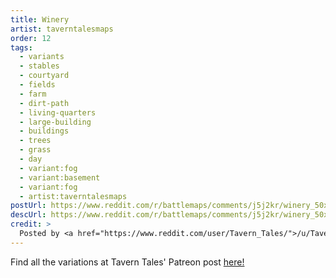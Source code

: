 ```yaml
---
title: Winery
artist: taverntalesmaps
order: 12
tags:
  - variants
  - stables
  - courtyard
  - fields
  - farm
  - dirt-path
  - living-quarters
  - large-building
  - buildings
  - trees
  - grass
  - day
  - variant:fog
  - variant:basement
  - variant:fog
  - artist:taverntalesmaps
postUrl: https://www.reddit.com/r/battlemaps/comments/j5j2kr/winery_50x46/
descUrl: https://www.reddit.com/r/battlemaps/comments/j5j2kr/winery_50x46/g7s9yzw/
credit: >
  Posted by <a href="https://www.reddit.com/user/Tavern_Tales/">/u/Tavern_Tales</a> to <a href="https://www.reddit.com/r/battlemaps/">/r/battlemaps</a> in Oct, 2020. <br/> Please support the artist on <a href="https://www.patreon.com/taverntalesmaps">Patreon</a>, as well as follow them on <a href="https://twitter.com/TavernTales_">Twitter</a>, <a href="https://www.instagram.com/taverntalesmaps/">Instagram</a>, and <a href="https://www.youtube.com/channel/UCNzc7nXSN6uhFzKEVzVCg3w">YouTube</a>
---
```

Find all the variations at Tavern Tales' Patreon post <a href="https://www.patreon.com/posts/winery-42264398" title="Winery by Tavern Tales on Patreon">here!</a>
